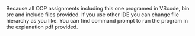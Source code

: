 Because all OOP assignments including this one programed in VScode, bin src and include files provided. If you use other IDE you can change file hierarchy as you like. 
You can find command prompt to run the program in the explanation pdf provided.
